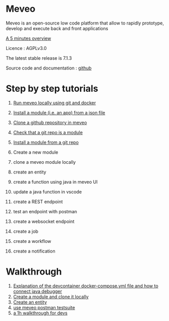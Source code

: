 Meveo
=====

Meveo is an open-source low code platform that allow to rapidly prototype, develop and execute back and front applications

[A 5 minutes overview](https://vimeo.com/665033310)

Licence : AGPLv3.0

The latest stable release is 7.1.3

Source code and documentation : [github](https://github.com/meveo-org/meveo#readme)


# Step by step tutorials

1. [Run meveo locally using git and docker](https://vimeo.com/665446095)

2. [Install a module (i.e. an app) from a json file](https://vimeo.com/664075926)

3. [Clone a github repository in meveo](https://vimeo.com/665855636)

4. [Check that a git repo is a module](https://vimeo.com/665865222)

5. [Install a module from a git repo](https://vimeo.com/667040090)

6. Create a new module
7. clone a meveo module locally
8. create an entity
9. create a function using java in meveo UI
10. update a java function in vscode
12. create a REST endpoint
13. test an endpoint with postman
14. create a websocket endpoint
15. create a job
16. create a workflow
17. create a notification


# Walkthrough

1. [Explanation of the devcontainer docker-compose.yml file and how to connect java debugger](https://vimeo.com/666383655)
2. [Create a module and clone it locally](https://vimeo.com/666386623)
3. [Create an entity](https://vimeo.com/666389236)
4. [use meveo postman testsuite](https://vimeo.com/667079644)
5. [a 1h walkthrough for devs](https://vimeo.com/665033310)




